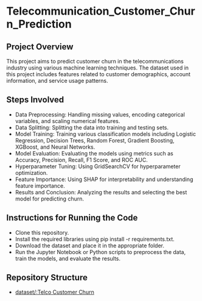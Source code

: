 # Telecommunication_Customer_Churn_Prediction

## Project Overview
This project aims to predict customer churn in the telecommunications industry using various machine learning techniques. The dataset used in this project includes features related to customer demographics, account information, and service usage patterns.

## Steps Involved
- Data Preprocessing: Handling missing values, encoding categorical variables, and scaling numerical features.
- Data Splitting: Splitting the data into training and testing sets.
- Model Training: Training various classification models including Logistic Regression, Decision Trees, Random Forest, Gradient Boosting, XGBoost, and Neural Networks.
- Model Evaluation: Evaluating the models using metrics such as Accuracy, Precision, Recall, F1 Score, and ROC AUC.
- Hyperparameter Tuning: Using GridSearchCV for hyperparameter optimization.
- Feature Importance: Using SHAP for interpretability and understanding feature importance.
- Results and Conclusion: Analyzing the results and selecting the best model for predicting churn.

## Instructions for Running the Code
- Clone this repository.
- Install the required libraries using pip install -r requirements.txt.
- Download the dataset and place it in the appropriate folder.
- Run the Jupyter Notebook or Python scripts to preprocess the data, train the models, and evaluate the results.

## Repository Structure
- [dataset/:Telco Customer Churn](https://www.kaggle.com/datasets/blastchar/telco-customer-churn)

